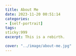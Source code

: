 ```yaml
---
title: About Me
date: 2023-11-20 00:51:14
categories:
- [self-portrait]
tags: 
sticky:999
excerpt: This is a rebirth.

cover: "../image/about-me.jpg"
---
```

